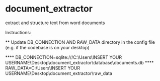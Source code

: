 # document_extractor
extract and structure text from word documents

Instructions:

** Update DB_CONNECTION AND RAW_DATA directory in the config file (e.g. if the codebase is on your desktop)

**** DB_CONNECTION=sqlite:///C:\Users\INSERT YOUR USERNAME\Desktop\document_extractor\database\documents.db
**** RAW_DATA=C:\Users\INSERT YOUR USERNAME\Desktop\document_extractor\raw_data
